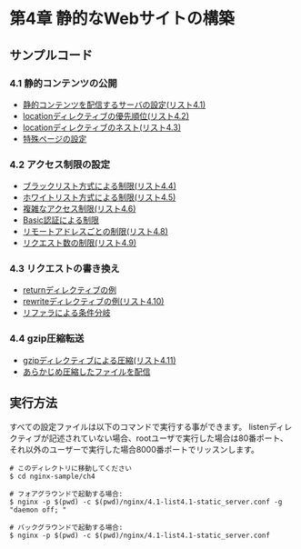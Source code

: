 # 第4章 静的なWebサイトの構築

## サンプルコード

### 4.1 静的コンテンツの公開

- [静的コンテンツを配信するサーバの設定(リスト4.1)](nginx/4.1-list4.1-static_server.conf)
- [locationディレクティブの優先順位(リスト4.2)](nginx/4.1-list4.2-location_directive.conf)
- [locationディレクティブのネスト(リスト4.3)](nginx/4.1-list4.3-nested_location.conf)
- [特殊ページの設定](nginx/4.1-index_and_error_page.conf)

### 4.2 アクセス制限の設定

- [ブラックリスト方式による制限(リスト4.4)](nginx/4.2-list4.4-black_list.conf)
- [ホワイトリスト方式による制限(リスト4.5)](nginx/4.2-list4.5-white_list.conf)
- [複雑なアクセス制限(リスト4.6)](nginx/4.2-list4.6-restrictions.conf)
- [Basic認証による制限](nginx/4.2-basic_authentication.conf)
- [リモートアドレスごとの制限(リスト4.8)](nginx/4.2-list4.8-limit_by_remote_addr.conf)
- [リクエスト数の制限(リスト4.9)](nginx/4.2-list4.9-request_limit.conf)

### 4.3 リクエストの書き換え

- [returnディレクティブの例](nginx/4.3-return.conf)
- [rewriteディレクティブの例(リスト4.10)](nginx/4.3-list4.10-rewrite.conf)
- [リファラによる条件分岐](nginx/4.3-valid_referers.conf)

### 4.4 gzip圧縮転送

- [gzipディレクティブによる圧縮(リスト4.11)](nginx/4.4-list4.11-gzip.conf)
- [あらかじめ圧縮したファイルを配信](nginx/4.4-gzip_static.conf)

## 実行方法

すべての設定ファイルは以下のコマンドで実行する事ができます。
listenディレクティブが記述されていない場合、rootユーザで実行した場合は80番ポート、それ以外のユーザーで実行した場合8000番ポートでリッスンします。

```
# このディレクトリに移動してください
$ cd nginx-sample/ch4

# フォアグラウンドで起動する場合:
$ nginx -p $(pwd) -c $(pwd)/nginx/4.1-list4.1-static_server.conf -g "daemon off; "

# バックグラウンドで起動する場合:
$ nginx -p $(pwd) -c $(pwd)/nginx/4.1-list4.1-static_server.conf
```
